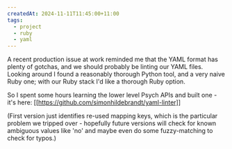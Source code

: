 ```yaml
---
createdAt: 2024-11-11T11:45:00+11:00
tags:
  - project
  - ruby
  - yaml
---
```


A recent production issue at work reminded me that the YAML format has plenty of gotchas, and we should probably be linting our YAML files. Looking around I found a reasonably thorough Python tool, and a very naive Ruby one; with our Ruby stack I'd like a thorough Ruby option. 

So I spent some hours learning the lower level Psych APIs and built one - it's here: [[https://github.com/simonhildebrandt/yaml-linter]]

(First version just identifies re-used mapping keys, which is the particular problem we tripped over - hopefully future versions will check for known ambiguous values like 'no' and maybe even do some fuzzy-matching to check for typos.)